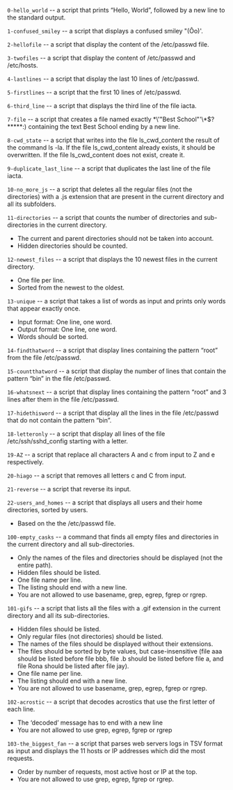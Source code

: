 `0-hello_world`  --  a script that prints “Hello, World”, followed by a new line to the standard output.

`1-confused_smiley`  --  a script that displays a confused smiley "(Ôo)'.

`2-hellofile`  --  a script that display the content of the /etc/passwd file.

`3-twofiles`  --  a script that display the content of /etc/passwd and /etc/hosts.

`4-lastlines`  --  a script that display the last 10 lines of /etc/passwd.

`5-firstlines`  --  a script that the first 10 lines of /etc/passwd.

`6-third_line`  --  a script that displays the third line of the file iacta.

`7-file`  --  a script that creates a file named exactly \*\\'"Best School"\'\\*$\?\*\*\*\*\*:) containing the text Best School ending by a new line. 

`8-cwd_state`  --  a script that writes into the file ls_cwd_content the result of the command ls -la. If the file ls_cwd_content already exists, it should be overwritten. If the file ls_cwd_content does not exist, create it.

`9-duplicate_last_line`  --  a script that duplicates the last line of the file iacta.

`10-no_more_js`  --  a script that deletes all the regular files (not the directories) with a .js extension that are present in the current directory and all its subfolders.

`11-directories`  --  a script that counts the number of directories and sub-directories in the current directory.

- The current and parent directories should not be taken into account.
- Hidden directories should be counted.

`12-newest_files`  --  a script that displays the 10 newest files in the current directory.

- One file per line.
- Sorted from the newest to the oldest.

`13-unique`  --  a script that takes a list of words as input and prints only words that appear exactly once.

- Input format: One line, one word.
- Output format: One line, one word.
- Words should be sorted.

`14-findthatword`  --  a script that display lines containing the pattern “root” from the file /etc/passwd.

`15-countthatword`  --  a script that display the number of lines that contain the pattern “bin” in the file /etc/passwd.

`16-whatsnext`  --  a script that display lines containing the pattern “root” and 3 lines after them in the file /etc/passwd.

`17-hidethisword`  --  a script that display all the lines in the file /etc/passwd that do not contain the pattern “bin”.

`18-letteronly`  --  a script that display all lines of the file /etc/ssh/sshd_config starting with a letter.

`19-AZ`  --  a script that replace all characters A and c from input to Z and e respectively.

`20-hiago`  --  a script that removes all letters c and C from input.

`21-reverse`  --  a script that reverse its input.

`22-users_and_homes`  --  a script that displays all users and their home directories, sorted by users.

- Based on the the /etc/passwd file.

`100-empty_casks`  --  a command that finds all empty files and directories in the current directory and all sub-directories.

- Only the names of the files and directories should be displayed (not the entire path).
- Hidden files should be listed.
- One file name per line.
- The listing should end with a new line.
- You are not allowed to use basename, grep, egrep, fgrep or rgrep.

`101-gifs`  --  a script that lists all the files with a .gif extension in the current directory and all its sub-directories.

- Hidden files should be listed.
- Only regular files (not directories) should be listed.
- The names of the files should be displayed without their extensions.
- The files should be sorted by byte values, but case-insensitive (file aaa should be listed before file bbb, file .b should be listed before file a, and file Rona should be listed after file jay).
- One file name per line.
- The listing should end with a new line.
- You are not allowed to use basename, grep, egrep, fgrep or rgrep.

`102-acrostic`  --  a script that decodes acrostics that use the first letter of each line.

- The ‘decoded’ message has to end with a new line
- You are not allowed to use grep, egrep, fgrep or rgrep

`103-the_biggest_fan`  --  a script that parses web servers logs in TSV format as input and displays the 11 hosts or IP addresses which did the most requests.

- Order by number of requests, most active host or IP at the top.
- You are not allowed to use grep, egrep, fgrep or rgrep.
